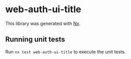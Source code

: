 # web-auth-ui-title

This library was generated with [Nx](https://nx.dev).

## Running unit tests

Run `nx test web-auth-ui-title` to execute the unit tests.
